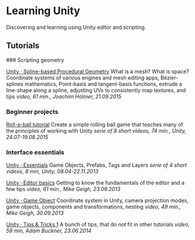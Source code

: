 # Learning Unity

Discovering and learning using Unity editor and scripting.

## Tutorials

### Scripting geometry

[Unity · Spline-based Procedural Geometry](https://dayone.me/2hqvzt8) What is a mesh? What is space? Coordinate systems of various engines and mesh editing apps, Bézier-splines mathematics, Point-basis and tangent-basis functions, extrude a line-shape along a spline, adjusting UVs to consistently map textures, and tips _video, 61 min., Joachim Hólmer, 21.09.2015_

### Beginner projects

[Roll-a-ball tutorial](http://unity3d.com/learn/tutorials/projects/roll-ball-tutorial) Create a simple rolling ball game that teaches many of the principles of working with Unity _serie of 8 short videos, 74 min., Unity, 24.07-19.08.2015_

### Interface essentials

[Unity · Essentials](https://dayone.me/2jyNzWy) Game Objects, Prefabs, Tags and Layers _serie of 4 short videos, 8 min, Unity, 08.04-22.11.2013_ 

[Unity · Editor basics](https://dayone.me/2hqwz7d) Getting to know the fundamentals of the editor and a few tips _video, 61 min., Mike Geigh, 23.09.2013_

[Unity · Game Object](https://dayone.me/2hU7zKZ) Coordinate system in Unity, camera projection modes, game objects, components and transformations, nesting _video, 49 min., Mike Geigh, 30.09.2013_

[Unity · Tips & Tricks 1](https://dayone.me/2i11zIR) A bunch of tips, that do not fit in other tutorials _video, 59 min, Adam Buckner, 23.06.2014_ 
